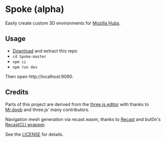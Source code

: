 # Spoke (alpha)

Easily create custom 3D environments for [Mozilla Hubs](https://hubs.mozilla.com).

## Usage

- [Download](https://github.com/MozillaReality/Spoke/archive/master.zip) and extract this repo
- `cd Spoke-master`
- `npm ci`
- `npm run dev`

Then open http://localhost:9090.

## Credits

Parts of this project are derived from the [three.js editor](https://threejs.org/editor/)
with thanks to [Mr.doob](https://github.com/mrdoob) and three.js' many contributors.

Navigation mesh generation via recast.wasm, thanks to [Recast](https://github.com/recastnavigation/recastnavigation/blob/master/License.txt) and but0n's [RecastCLI wrapper](https://github.com/but0n/recastCLI.js).

See the [LICENSE](LICENSE) for details.
